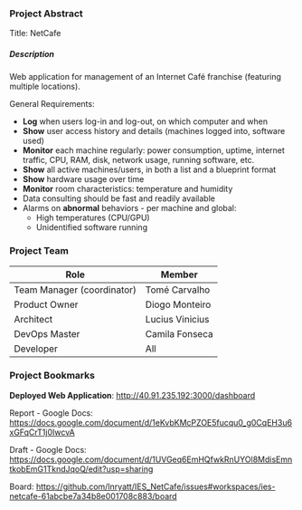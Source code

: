 ### Project Abstract

Title: NetCafe

##### Description

Web application for management of an Internet Café franchise (featuring multiple locations).

General Requirements:

- **Log** when users log-in and log-out, on which computer and when
- **Show** user access history and details (machines logged into, software used)
- **Monitor** each machine regularly: power consumption, uptime, internet traffic, CPU, RAM, disk, network usage, running software, etc.
- **Show** all active machines/users, in both a list and a blueprint format
- **Show** hardware usage over time
- **Monitor** room characteristics: temperature and humidity
- Data consulting should be fast and readily available
- Alarms on **abnormal** behaviors - per machine and global:
  - High temperatures (CPU/GPU)
  - Unidentified software running



### Project Team

| Role                       | Member          |
| -------------------------- | --------------- |
| Team Manager (coordinator) | Tomé Carvalho   |
| Product Owner              | Diogo Monteiro  |
| Architect                  | Lucius Vinicius |
| DevOps Master              | Camila Fonseca  |
| Developer                  | All             |



### Project Bookmarks

**Deployed Web Application**: http://40.91.235.192:3000/dashboard

Report - Google Docs: https://docs.google.com/document/d/1eKvbKMcPZOE5fucqu0_g0CqEH3u6xGFqCrT1j0IwcvA

Draft - Google Docs: https://docs.google.com/document/d/1UVGeq6EmHQfwkRnUYOl8MdisEmntkobEmG1TkndJqoQ/edit?usp=sharing

Board: https://github.com/Inryatt/IES_NetCafe/issues#workspaces/ies-netcafe-61abcbe7a34b8e001708c883/board

